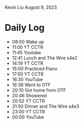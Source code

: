 Kevin Liu
August 9, 2023

# Daily Log
- 08:00 Wake up
- 11:00 YT CCTR
- 11:45 Youtube
- 12:41 Lunch and The Wire s4e2
- 14:19 YT CCTR
- 15:00 Practiced Piano
- 17:50 YT CCTR
- 16:30 YouTube
- 16:38 Went to OTF
- 20:10 Got home from OTF
- 20:46 Showered
- 20:52 YT CCTR
- 21:50 Dinner and The Wire s4e3
- 23:00 YT CCTR
- 00:00 YouTube